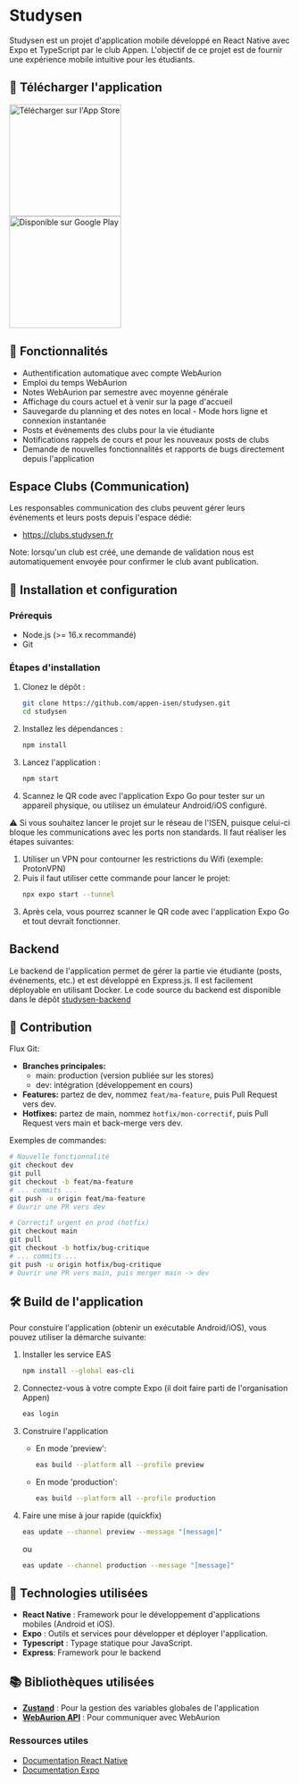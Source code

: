 # Studysen

Studysen est un projet d'application mobile développé en React Native avec Expo et TypeScript par le club Appen. L'objectif de ce projet est de fournir une expérience mobile intuitive pour les étudiants.

## 📲 Télécharger l'application

<a href="https://apps.apple.com/us/app/studysen/id6753770477" target="_blank" rel="noopener noreferrer">
    <img alt="Télécharger sur l'App Store" width="200px" src="https://tools.applemediaservices.com/api/badges/download-on-the-app-store/black/fr-fr?releaseDate=1727654400">
</a>
<br>
<a href="https://play.google.com/store/apps/details?id=fr.appen.studysen" target="_blank" rel="noopener noreferrer">
    <img alt="Disponible sur Google Play" width="200px" src="https://play.google.com/intl/en_us/badges/static/images/badges/fr_badge_web_generic.png">
</a>

## 🎯 Fonctionnalités

- Authentification automatique avec compte WebAurion
- Emploi du temps WebAurion
- Notes WebAurion par semestre avec moyenne générale
- Affichage du cours actuel et à venir sur la page d'accueil
- Sauvegarde du planning et des notes en local - Mode hors ligne et connexion instantanée
- Posts et événements des clubs pour la vie étudiante
- Notifications rappels de cours et pour les nouveaux posts de clubs
- Demande de nouvelles fonctionnalités et rapports de bugs directement depuis l'application

## Espace Clubs (Communication)

Les responsables communication des clubs peuvent gérer leurs événements et leurs posts depuis l'espace dédié:

- https://clubs.studysen.fr

Note: lorsqu'un club est créé, une demande de validation nous est automatiquement envoyée pour confirmer le club avant publication.

## 🚀 Installation et configuration

### Prérequis

- Node.js (>= 16.x recommandé)
- Git

### Étapes d'installation

1. Clonez le dépôt :
    ```bash
    git clone https://github.com/appen-isen/studysen.git
    cd studysen
    ```
2. Installez les dépendances :
    ```bash
    npm install
    ```
3. Lancez l'application :
    ```bash
    npm start
    ```
4. Scannez le QR code avec l'application Expo Go pour tester sur un appareil physique, ou utilisez un émulateur Android/iOS configuré.

⚠️ Si vous souhaitez lancer le projet sur le réseau de l'ISEN, puisque celui-ci bloque les communications avec les ports non standards. Il faut réaliser les étapes suivantes:

1. Utiliser un VPN pour contourner les restrictions du Wifi (exemple: ProtonVPN)
2. Puis il faut utiliser cette commande pour lancer le projet:
    ```bash
    npx expo start --tunnel
    ```
3. Après cela, vous pourrez scanner le QR code avec l'application Expo Go et tout devrait fonctionner.

## Backend

Le backend de l'application permet de gérer la partie vie étudiante (posts, événements, etc.) et est développé en Express.js. Il est facilement déployable en utilisant Docker. Le code source du backend est disponible dans le dépôt [studysen-backend](https://github.com/appen-isen/studysen-backend)

## 🤝 Contribution

Flux Git:

- **Branches principales:**
    - main: production (version publiée sur les stores)
    - dev: intégration (développement en cours)
- **Features:** partez de dev, nommez `feat/ma-feature`, puis Pull Request vers dev.
- **Hotfixes:** partez de main, nommez `hotfix/mon-correctif`, puis Pull Request vers main et back-merge vers dev.

Exemples de commandes:

```bash
# Nouvelle fonctionnalité
git checkout dev
git pull
git checkout -b feat/ma-feature
# ... commits ...
git push -u origin feat/ma-feature
# Ouvrir une PR vers dev

# Correctif urgent en prod (hotfix)
git checkout main
git pull
git checkout -b hotfix/bug-critique
# ... commits ...
git push -u origin hotfix/bug-critique
# Ouvrir une PR vers main, puis merger main -> dev
```

## 🛠️ Build de l'application

Pour constuire l'application (obtenir un exécutable Android/iOS), vous pouvez utiliser la démarche suivante:

1. Installer les service EAS

    ```bash
    npm install --global eas-cli
    ```

2. Connectez-vous à votre compte Expo (il doit faire parti de l'organisation Appen)

    ```bash
    eas login
    ```

3. Construire l'application
    - En mode 'preview':

        ```bash
        eas build --platform all --profile preview
        ```

    - En mode 'production':

        ```bash
        eas build --platform all --profile production
        ```

4. Faire une mise à jour rapide (quickfix)

    ```bash
    eas update --channel preview --message "[message]"
    ```

    ou

    ```bash
    eas update --channel production --message "[message]"
    ```

## 🤖 Technologies utilisées

- **React Native** : Framework pour le développement d'applications mobiles (Android et iOS).
- **Expo** : Outils et services pour développer et déployer l'application.
- **Typescript** : Typage statique pour JavaScript.
- **Express**: Framework pour le backend

## 📚 Bibliothèques utilisées

- **[Zustand](https://github.com/pmndrs/zustand)** : Pour la gestion des variables globales de l'application
- **[WebAurion API](https://github.com/dd060606/WebAurion-API)** : Pour communiquer avec WebAurion

### Ressources utiles

- [Documentation React Native](https://reactnative.dev/docs/getting-started)
- [Documentation Expo](https://docs.expo.dev)
